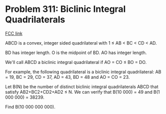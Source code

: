 # Problem 311: Biclinic Integral Quadrilaterals

[FCC link](https://www.freecodecamp.org/learn/coding-interview-prep/project-euler/problem-311-biclinic-integral-quadrilaterals)

ABCD is a convex, integer sided quadrilateral with 1 ≤ AB < BC < CD < AD.

BD has integer length. O is the midpoint of BD. AO has integer length.

We'll call ABCD a biclinic integral quadrilateral if AO = CO ≤ BO = DO.

For example, the following quadrilateral is a biclinic integral quadrilateral:
AB = 19, BC = 29, CD = 37, AD = 43, BD = 48 and AO = CO = 23.

Let B(N) be the number of distinct biclinic integral quadrilaterals ABCD that
satisfy AB2+BC2+CD2+AD2 ≤ N. We can verify that B(10 000) = 49 and B(1 000 000)
= 38239.

Find B(10 000 000 000).
